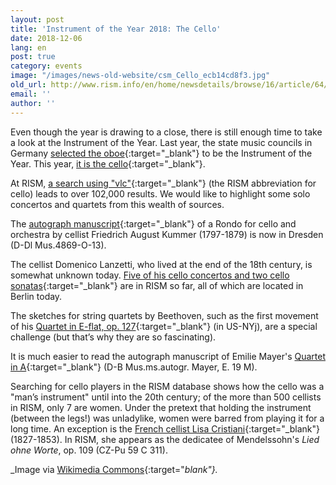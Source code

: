 ```yaml
---
layout: post
title: 'Instrument of the Year 2018: The Cello'
date: 2018-12-06
lang: en
post: true
category: events
image: "/images/news-old-website/csm_Cello_ecb14cd8f3.jpg"
old_url: http://www.rism.info/en/home/newsdetails/browse/16/article/64/instrument-of-the-year-2018-the-cello.html
email: ''
author: ''
---
```


Even though the year is drawing to a close, there is still enough time to take a look at the Instrument of the Year. Last year, the state music councils in Germany [selected the oboe](http://www.rism.info/home/newsdetails/?tx_ttnews%5Byear%5D=2017&tx_ttnews%5Bmonth%5D=10&tx_ttnews%5BbackPid%5D=64&tx_ttnews%5Btt_news%5D=1435&cHash=a982f2d3d6c9de4bffdb14b30d136d5b){:target="_blank"} to be the Instrument of the Year. This year, [it is the cello](https://www.instrument-des-jahres.de/){:target="_blank"}.

At RISM, [a search using "vlc"](https://opac.rism.info/search?View=rism&q=vlc&Language=en){:target="_blank"} (the RISM abbreviation for cello) leads to over 102,000 results. We would like to highlight some solo concertos and quartets from this wealth of sources.

The [autograph manuscript](https://opac.rism.info/search?id=211010028&View=rism&Language=en){:target="_blank"} of a Rondo for cello and orchestra by cellist Friedrich August Kummer (1797-1879) is now in Dresden (D-Dl Mus.4869-O-13).

The cellist Domenico Lanzetti, who lived at the end of the 18th century, is somewhat unknown today. [Five of his cello concertos and two cello sonatas](https://opac.rism.info/metaopac/perma.do?v=rism&q=-1%3d%22pe30074717%22&Language=en){:target="_blank"} are in RISM so far, all of which are located in Berlin today.

The sketches for string quartets by Beethoven, such as the first movement of his [Quartet in E-flat, op. 127](https://opac.rism.info/search?id=900003594&View=rism&Language=en){:target="_blank"} (in US-NYj), are a special challenge (but that’s why they are so fascinating).

It is much easier to read the autograph manuscript of Emilie Mayer's [Quartet in A](https://opac.rism.info/search?id=464000310&View=rism&Language=en){:target="_blank"} (D-B Mus.ms.autogr. Mayer, E. 19 M).

Searching for cello players in the RISM database shows how the cello was a "man’s instrument" until into the 20th century; of the more than 500 cellists in RISM, only 7 are women. Under the pretext that holding the instrument (between the legs!) was unladylike, women were barred from playing it for a long time. An exception is the [French cellist Lisa Cristiani](https://opac.rism.info/search?id=550503869&View=rism&Language=en){:target="_blank"} (1827-1853). In RISM, she appears as the dedicatee of Mendelssohn's _Lied ohne Worte_, op. 109 (CZ-Pu 59 C 311).

_Image via [Wikimedia Commons](https://de.wikipedia.org/wiki/Datei:Cello_study.jpg){:target="_blank"}._